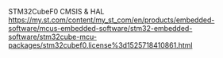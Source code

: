 STM32CubeF0 CMSIS & HAL
https://my.st.com/content/my_st_com/en/products/embedded-software/mcus-embedded-software/stm32-embedded-software/stm32cube-mcu-packages/stm32cubef0.license%3d1525718410861.html
